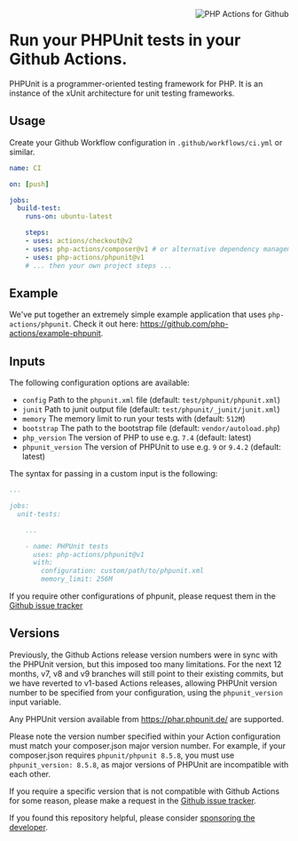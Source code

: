 <img src="http://159.65.210.101/php-actions.png" align="right" alt="PHP Actions for Github" />

Run your PHPUnit tests in your Github Actions.
==============================================

PHPUnit is a programmer-oriented testing framework for PHP.
It is an instance of the xUnit architecture for unit testing frameworks.

Usage
-----

Create your Github Workflow configuration in `.github/workflows/ci.yml` or similar.

```yaml
name: CI

on: [push]

jobs:
  build-test:
    runs-on: ubuntu-latest

    steps:
    - uses: actions/checkout@v2
    - uses: php-actions/composer@v1 # or alternative dependency management
    - uses: php-actions/phpunit@v1
    # ... then your own project steps ...
```

Example
-------

We've put together an extremely simple example application that uses `php-actions/phpunit`. Check it out here: https://github.com/php-actions/example-phpunit.

Inputs
------

The following configuration options are available:

+ `config` Path to the `phpunit.xml` file (default: `test/phpunit/phpunit.xml`)
+ `junit` Path to junit output file (default: `test/phpunit/_junit/junit.xml`)
+ `memory` The memory limit to run your tests with (default: `512M`)
+ `bootstrap` The path to the bootstrap file (default: `vendor/autoload.php`)
+ `php_version` The version of PHP to use e.g. `7.4` (default: latest)
+ `phpunit_version` The version of PHPUnit to use e.g. `9` or `9.4.2` (default: latest)

The syntax for passing in a custom input is the following:

```yaml
...

jobs:
  unit-tests:

    ...

    - name: PHPUnit tests
      uses: php-actions/phpunit@v1
      with:
        configuration: custom/path/to/phpunit.xml
        memory_limit: 256M
```

If you require other configurations of phpunit, please request them in the [Github issue tracker](https://github.com/php-actions/phpunit/issues)

Versions
--------

Previously, the Github Actions release version numbers were in sync with the PHPUnit version, but this imposed too many limitations. For the next 12 months, v7, v8 and v9 branches will still point to their existing commits, but we have reverted to v1-based Actions releases, allowing PHPUnit version number to be specified from your configuration, using the `phpunit_version` input variable.

Any PHPUnit version available from https://phar.phpunit.de/ are supported.

Please note the version number specified within your Action configuration must match your composer.json major version number. For example, if your composer.json requires `phpunit/phpunit 8.5.8`, you must use `phpunit_version: 8.5.8`, as major versions of PHPUnit are incompatible with each other.  

If you require a specific version that is not compatible with Github Actions for some reason, please make a request in the [Github issue tracker](https://github.com/php-actions/phpunit/issues).

If you found this repository helpful, please consider [sponsoring the developer][sponsor].

[sponsor]: https://github.com/sponsors/g105b
